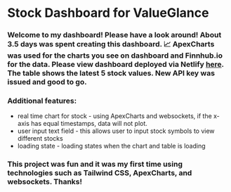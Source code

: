 # Stock Dashboard for ValueGlance

### Welcome to my dashboard! Please have a look around! About 3.5 days was spent creating this dashboard. 📈 ApexCharts was used for the charts you see on dashboard and Finnhub.io for the data. Please view dashboard deployed via Netlify [here](https://cerulean-bavarois-100eab.netlify.app/). The table shows the latest 5 stock values. New API key was issued and good to go.

### Additional features: 
* real time chart for stock - using ApexCharts and websockets, if the x-axis has equal timestamps, data will not plot.
* user input text field - this allows user to input stock symbols to view different stocks
* loading state - loading states when the chart and table is loading

### This project was fun and it was my first time using technologies such as Tailwind CSS, ApexCharts, and websockets. Thanks!
